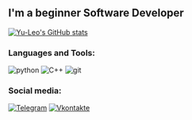 ## I'm a beginner Software Developer

[![Yu-Leo's GitHub stats](https://github-readme-stats.vercel.app/api?username=yu-leo&show_icons=true&theme=github_dark&border_color=1f6fea)](https://github.com/anuraghazra/github-readme-stats)

### Languages and Tools:

![python](https://img.shields.io/badge/-python-090909?style=for-the-badge&logo=python&logoColor=FFDF00)
![C++](https://img.shields.io/badge/-C++-090909?style=for-the-badge&logo=C%2b%2b&logoColor=6296CC)
![git](https://img.shields.io/badge/-git-090909?style=for-the-badge&logo=git)


### Social media:
[![Telegram](https://img.shields.io/badge/-Telegram-090909?style=for-the-badge&logo=telegram&logoColor=27A0D9)](https://t.me/yu_leo)
[![Vkontakte](https://img.shields.io/badge/-Vkontakte-090909?style=for-the-badge&logo=Vk&logoColor=4F7DB3)](https://vk.com/yuvenskylev)
